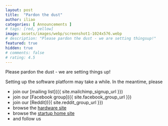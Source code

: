 ```yaml
---
layout: post
title:  "Pardon the dust"
author: iliao
categories: [ Announcements ]
# tags: [red, yellow]
image: assets/images/webp/screenshot1-1024x576.webp
# description: "Please pardon the dust - we are setting thingsup!"
featured: true
hidden: true
# comments: false
# rating: 4.5
---
```

Please pardon the dust - we are setting things up!

Setting up the software platform may take a while. In the meantime, please

- join our [mailing list]({{ site.mailchimp_signup_url }})
- join our [Facebook group]({{ site.facebook_group_url }})
- join our [Reddit]({{ site.reddit_group_url }})
- browse the [hardware site](https://makerspet.com)
- browse the [startup home site](https://remake.ai)
- and follow us